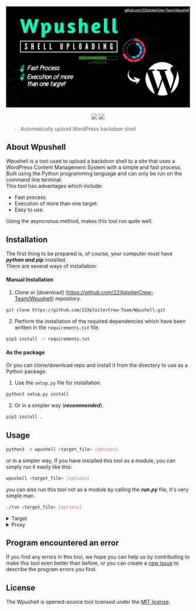 <p align="center"><img src="https://raw.githubusercontent.com/22XploiterCrew-Team/Wpushell/main/pictures/main-logo.jpg" /></p>

<p align="center">
   <img src="https://img.shields.io/badge/Python-3.10.6-blue?style=flat-square"/>
   <img src="https://img.shields.io/badge/aiohttp-3.8.1-red?style=flat-square"/>
</p>

> Automatically upload WordPress backdoor shell

## About Wpushell

Wpushell is a tool used to upload a backdoor shell to a site that uses a WordPress Content Management System with a simple and fast process.
Built using the Python programming language and can only be run on the command line terminal.
<br/>
This tool has advantages which include:

- Fast process.
- Execution of more than one target.
- Easy to use.

Using the asyncronus method, makes this tool run quite well.

## Installation

The first thing to be prepared is, of course, your computer must have ***python and pip*** installed.
<br>
There are several ways of installation:
#### Manual Installation
1. Clone or [download] (https://github.com/22XploiterCrew-Team/Wpushell) repository.
```sh
git clone https://github.com/22XploiterCrew-Team/Wpushell.git
```

2. Perform the installation of the required dependencies which have been written in the `requirements.txt` file.
```sh
pip3 install -r requirements.txt
```

#### As the package
Or you can clone/download repo and install it from the directory to use as a Python package.

1. Use the `setup.py` file for installation.
```sh
python3 setup.py install
```
2. Or in a simpler way (***recommended***).
```sh
pip3 install .
```

## Usage

```sh
python3 -m wpushell <target_file> [options]
```

or in a simpler way, If you have installed this tool as a module, you can simply run it easily like this:

```sh
wpushell <target_file> [options]
```

you can also run this tool not as a module by calling the ***run.py*** file, it's very simple man.

```sh
./run <target_file> [options]
```

<details>
<summary>Target</summary>
<br/>

Simple to use by adding one argument to fetch/read files from the target site:
```sh
wpushell sites.txt
```

Or combine tool with other through input/output pipelining:
```sh
cat randsx/22xploitercrew/wordpress-sites.txt | wpushell -fstdin
```

#### Target text format (***IMPORTANT***)

To be able to upload your backdoor shell, you must first have managed to find the ***username and password (credentials)*** used to login to the target site.
<br/>
In order for the program to read the target you have specified, the expected format should be like this:
```txt
https://target1.com/ -> [username::password]
https://target2.com/ -> [username2::password2]
```

So the `->` character is the separator between the site and the credentials, the credentials are wrapped in square brackets and separated using the `::` character.
Maybe this is a bit complicated, but this is the only way that comes to my mind :D.
</details>

<details>
<summary>Proxy</summary>
<br/>

This tool is supported by a proxy that can be used to make HTTP requests, simply do it like this:
```sh
wpushell sites.txt -x socks5://127.0.0.1:1337
```

This tool expects a proxy of type ***socks5***, so I hope you do what it says.
<br/>
You can search for proxies through the websites of free proxy providers such as https://spys.one/en/socks-proxy-list/.
</details>

## Program encountered an error

If you find any errors in this tool, we hope you can help us by contributing to make this tool even better than before, or you can create a [new issue](https://github.com/22XploiterCrew-Team/Wpushell/issues/new/choose) to describe the program errors you find.

## License

The Wpushell is opened-source tool licensed under the [MIT license](https://opensource.org/licenses/MIT).
